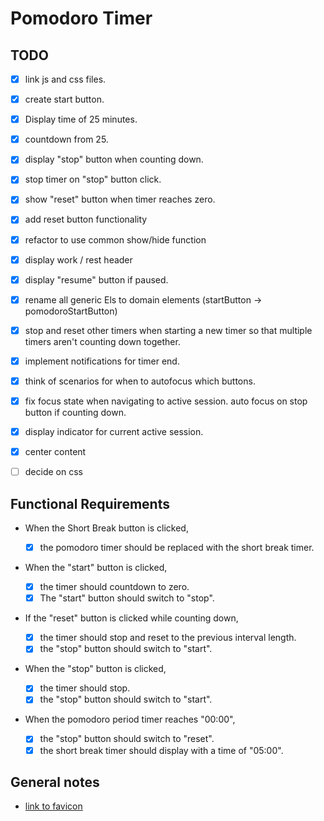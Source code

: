 # Pomodoro Timer

## TODO

- [x] link js and css files.

- [x] create start button.
- [x] Display time of 25 minutes.
- [x] countdown from 25.
- [x] display "stop" button when counting down.
- [x] stop timer on "stop" button click.
- [x] show "reset" button when timer reaches zero.
- [x] add reset button functionality
- [x] refactor to use common show/hide function
- [x] display work / rest header
- [x] display "resume" button if paused.
- [x] rename all generic Els to domain elements (startButton -> pomodoroStartButton)
- [x] stop and reset other timers when starting a new timer so that multiple timers aren't counting down together.
- [x] implement notifications for timer end.
- [x] think of scenarios for when to autofocus which buttons.
- [x] fix focus state when navigating to active session. auto focus on stop button if counting down.
- [x] display indicator for current active session.
- [x] center content
- [ ] decide on css

## Functional Requirements

- When the Short Break button is clicked,

  - [x] the pomodoro timer should be replaced with the short break timer.

- When the "start" button is clicked,

  - [x] the timer should countdown to zero.
  - [x] The "start" button should switch to "stop".

- If the "reset" button is clicked while counting down,

  - [x] the timer should stop and reset to the previous interval length.
  - [x] the "stop" button should switch to "start".

- When the "stop" button is clicked,

  - [x] the timer should stop.
  - [x] the "stop" button should switch to "start".

- When the pomodoro period timer reaches "00:00",
  - [x] the "stop" button should switch to "reset".
  - [x] the short break timer should display with a time of "05:00".

## General notes

- [link to favicon](https://icons8.com/icons/set/timer)
